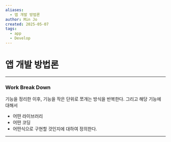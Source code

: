 ```yaml
---
aliases:
  - 앱 개발 방법론
author: Min Jo
created: 2025-05-07
tags:
  - app
  - Develop
---
```


# 앱 개발 방법론 
---

### Work Break Down 
기능을 정리한 이후, 기능을 작은 단위로 쪼개는 방식을 반복한다. 그리고 해당 기능에 대해서 
- 어떤 라이브러리
- 어떤 코딩 
- 어떤식으로 구현할 것인지에 대하여 정의한다.

---
